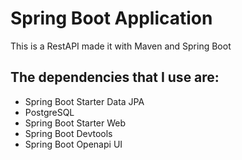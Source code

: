 # Spring Boot Application 

This is a RestAPI made it with Maven and Spring Boot

## The dependencies that I use are:
- Spring Boot Starter Data JPA
- PostgreSQL
- Spring Boot Starter Web
- Spring Boot Devtools
- Spring Boot Openapi UI



